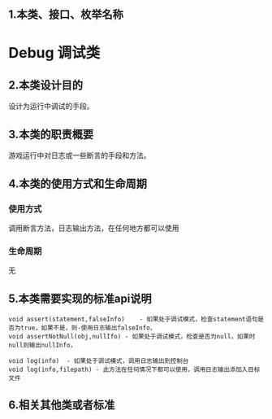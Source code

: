 ## 1.本类、接口、枚举名称
# Debug 调试类

## 2.本类设计目的
设计为运行中调试的手段。

## 3.本类的职责概要
游戏运行中对日志或一些断言的手段和方法。

## 4.本类的使用方式和生命周期
### 使用方式
调用断言方法，日志输出方法，在任何地方都可以使用

### 生命周期
无

## 5.本类需要实现的标准api说明
	
	void assert(statement,falseInfo)	- 如果处于调试模式，检查statement语句是否为true，如果不是，则-使用日志输出falseInfo，
	void assertNotNull(obj,nullIfo)	- 如果处于调试模式，检查是否为null，如果时null则输出nullInfo，

	void log(info)	- 如果处于调试模式，调用日志输出到控制台
	void log(info,filepath)	- 此方法在任何情况下都可以使用，调用日志输出添加入目标文件

## 6.相关其他类或者标准
